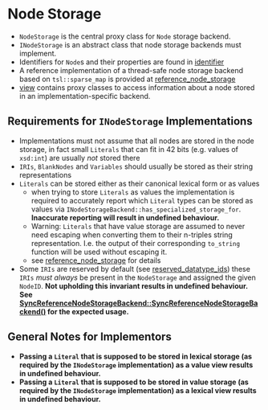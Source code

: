 # Node Storage

- `NodeStorage` is the central proxy class for `Node` storage backend.
- `INodeStorage` is an abstract class that node storage backends must implement.
- Identifiers for `Node`s and their properties are found in [identifier](./identifier/README.md)
- A reference implementation of a thread-safe node storage backend based on `tsl::sparse_map` is provided
  at [reference_node_storage](./reference_node_storage)
- [view](./view/README.md) contains proxy classes to access information about a node stored in an implementation-specific
  backend. 

## Requirements for `INodeStorage` Implementations

- Implementations must not assume that all nodes are stored in the node storage,
  in fact small `Literals` that can fit in 42 bits (e.g. values of `xsd:int`) are usually _not_ stored there
- `IRIs`, `BlankNodes` and `Variables` should usually be stored
  as their string representations
- `Literals` can be stored either as their canonical lexical form or as values
  - when trying to store `Literals` as values the implementation is
    required to accurately report which `Literal` types can be stored as
    values via `INodeStorageBackend::has_specialized_storage_for`. **Inaccurate
    reporting will result in undefined behaviour.**
  - Warning: `Literals` that have value storage are assumed to never need escaping when converting them to their 
    n-triples string representation. I.e. the output of their corresponding `to_string` function will be used
    without escaping it.
  - see [reference_node_storage](./reference_node_storage) for details
- Some `IRIs` are reserved by default (see [reserved_datatype_ids](../../datatypes/registry/FixedIdMappings.hpp))
  these `IRIs` _must always_ be present in the `NodeStorage` 
  and assigned the given `NodeID`. **Not upholding this invariant results in undefined behaviour.
  See [SyncReferenceNodeStorageBackend::SyncReferenceNodeStorageBackend()](reference_node_storage/sync/SyncReferenceNodeStorageBackend.cpp)
  for the expected usage.**

## General Notes for Implementors

- **Passing a `Literal` that is supposed to be stored in lexical storage (as required by the `INodeStorage` implementation) 
  as a value view results in undefined behaviour.**
- **Passing a `Literal` that is supposed to be stored in value storage (as required by the `INodeStorage` implementation)
  as a lexical view results in undefined behaviour.**
